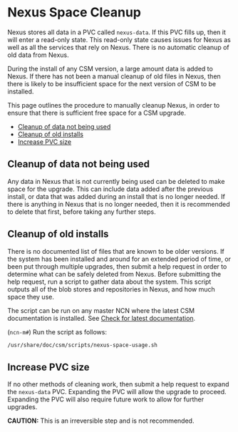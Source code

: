 # Nexus Space Cleanup

Nexus stores all data in a PVC called `nexus-data`. If this PVC fills up, then it will enter a read-only state. This read-only state causes
issues for Nexus as well as all the services that rely on Nexus. There is no automatic cleanup of old data from Nexus.

During the install of any CSM version, a large amount data is added to Nexus. If there has not been a manual cleanup of old files in Nexus,
then there is likely to be insufficient space for the next version of CSM to be installed.

This page outlines the procedure to manually cleanup Nexus, in order to ensure that there is sufficient free space for a CSM upgrade.

- [Cleanup of data not being used](#cleanup-of-data-not-being-used)
- [Cleanup of old installs](#cleanup-of-old-installs)
- [Increase PVC size](#increase-pvc-size)

## Cleanup of data not being used

Any data in Nexus that is not currently being used can be deleted to make space for the upgrade. This can include data added after the
previous install, or data that was added during an install that is no longer needed. If there is anything in Nexus that is no longer
needed, then it is recommended to delete that first, before taking any further steps.

## Cleanup of old installs

There is no documented list of files that are known to be older versions. If the system has been installed and around for
an extended period of time, or been put through multiple upgrades, then submit a help request in order to determine what can be safely deleted from Nexus.
Before submitting the help request, run a script to gather data about the system. This script outputs all of the blob stores and repositories in
Nexus, and how much space they use.

The script can be run on any master NCN where the latest CSM documentation is installed. See
[Check for latest documentation](../../update_product_stream/README.md#check-for-latest-documentation).

(`ncn-m#`) Run the script as follows:

```bash
/usr/share/doc/csm/scripts/nexus-space-usage.sh
```

## Increase PVC size

If no other methods of cleaning work, then submit a help request to expand the `nexus-data` PVC. Expanding the PVC will allow the upgrade
to proceed. Expanding the PVC will also require future work to allow for further upgrades.

**CAUTION:** This is an irreversible step and is not recommended.